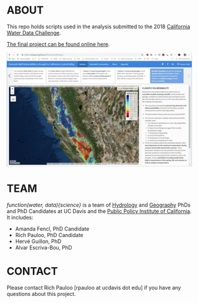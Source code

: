 # ABOUT

This repo holds scripts used in the analysis submitted to the 2018 [California Water Data Challenge](http://waterchallenge.data.ca.gov/).  

[The final project can be found online here](https://richpauloo.github.io/flexdash.html).  

[![](proj.jpg)](https://richpauloo.github.io/flexdash.html)  

# TEAM

*function(water, data){science}* is a team of [Hydrology](https://www.hsgg.ucdavis.edu/) and [Geography](https://geography.ucdavis.edu/) PhDs and PhD Candidates at UC Davis and the [Public Policy Institute of California](http://www.ppic.org/). It includes:  

* Amanda Fencl, PhD Candidate   
* Rich Pauloo, PhD  Candidate  
* Hervé Guillon, PhD    
* Alvar Escriva-Bou, PhD  

# CONTACT

Please contact Rich Pauloo [rpauloo at ucdavis dot edu] if you have any questions about this project.  
